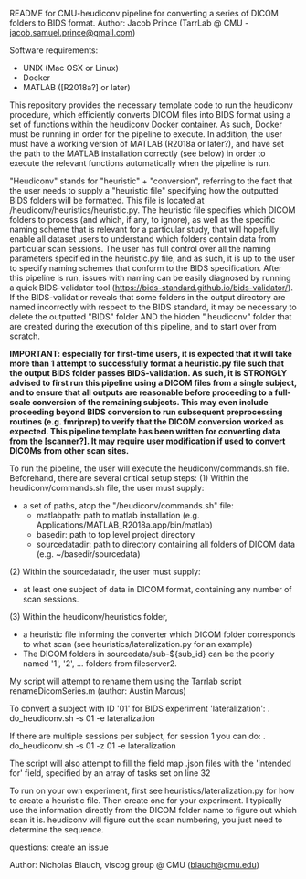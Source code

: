 README for CMU-heudiconv pipeline for converting a series of DICOM folders to BIDS format.
Author: Jacob Prince (TarrLab @ CMU - jacob.samuel.prince@gmail.com)

Software requirements:
- UNIX (Mac OSX or Linux)
- Docker
- MATLAB ([R2018a?] or later)

This repository provides the necessary template code to run the heudiconv procedure, which efficiently converts DICOM files into BIDS format using a set of functions within the heudiconv Docker container. As such, Docker must be running in order for the pipeline to execute. In addition, the user must have a working version of MATLAB (R2018a or later?), and have set the path to the MATLAB installation correctly (see below) in order to execute the relevant functions automatically when the pipeline is run.

"Heudiconv" stands for "heuristic" + "conversion", referring to the fact that the user needs to supply a "heuristic file" specifying how the outputted BIDS folders will be formatted. This file is located at /heudiconv/heuristics/heuristic.py. The heuristic file specifies which DICOM folders to process (and which, if any, to ignore), as well as the specific naming scheme that is relevant for a particular study, that will hopefully enable all dataset users to understand which folders contain data from particular scan sessions. The user has full control over all the naming parameters specified in the heuristic.py file, and as such, it is up to the user to specify naming schemes that conform to the BIDS specification. After this pipeline is run, issues with naming can be easily diagnosed by running a quick BIDS-validator tool (https://bids-standard.github.io/bids-validator/). If the BIDS-validatior reveals that some folders in the output directory are named incorrectly with respect to the BIDS standard, it may be necessary to delete the outputted "BIDS" folder AND the hidden ".heudiconv" folder that are created during the execution of this pipeline, and to start over from scratch.

**IMPORTANT: especially for first-time users, it is expected that it will take more than 1 attempt to successfully format a heuristic.py file such that the output BIDS folder passes BIDS-validation. As such, it is STRONGLY advised to first run this pipeline using a DICOM files from a single subject, and to ensure that all outputs are reasonable before proceeding to a full-scale conversion of the remaining subjects. This may even include proceeding beyond BIDS conversion to run subsequent preprocessing routines (e.g. fmriprep) to verify that the DICOM conversion worked as expected. This pipeline template has been written for converting data from the [scanner?]. It may require user modification if used to convert DICOMs from other scan sites.**

To run the pipeline, the user will execute the heudiconv/commands.sh file. Beforehand, there are several critical setup steps:
(1) Within the heudiconv/commands.sh file, the user must supply:
- a set of paths, atop the "/heudiconv/commands.sh" file:
    - matlabpath: path to matlab installation (e.g. Applications/MATLAB_R2018a.app/bin/matlab)
    - basedir: path to top level project directory
    - sourcedatadir: path to directory containing all folders of DICOM data (e.g. ~/basedir/sourcedata)

(2) Within the sourcedatadir, the user must supply:
- at least one subject of data in DICOM format, containing any number of scan sessions.

(3) Within the heudiconv/heuristics folder,
- a heuristic file informing the converter which DICOM folder corresponds to what scan (see heuristics/lateralization.py for an example)
- The DICOM folders in sourcedata/sub-${sub_id} can be the poorly named '1', '2', ... folders from fileserver2.

My script will attempt to rename them using the Tarrlab script renameDicomSeries.m (author: Austin Marcus)

To convert a subject with ID '01' for BIDS experiment 'lateralization':
. do_heudiconv.sh -s 01 -e lateralization

If there are multiple sessions per subject, for session 1 you can do: . do_heudiconv.sh -s 01 -z 01 -e lateralization

The script will also attempt to fill the field map .json files with the 'intended for' field, specified by an array of tasks set on line 32

To run on your own experiment, first see heuristics/lateralization.py for how to create a heuristic file. Then create one for your experiment. I typically use the information directly from the DICOM folder name to figure out which scan it is. heudiconv will figure out the scan numbering, you just need to determine the sequence.

questions: create an issue

Author: Nicholas Blauch, viscog group @ CMU (blauch@cmu.edu)